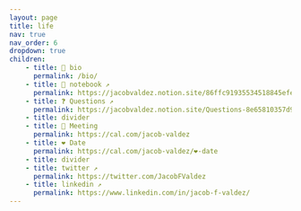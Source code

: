 ```yaml
---
layout: page
title: life
nav: true
nav_order: 6
dropdown: true
children:
    - title: 🙂 bio
      permalink: /bio/
    - title: 📓 notebook ↗
      permalink: https://jacobvaldez.notion.site/86ffc91935534518845efe5ce99a939c?v=1e6186860ff746b5b057dc6d6164be7c&pvs=4
    - title: ❓ Questions ↗
      permalink: https://jacobvaldez.notion.site/Questions-8e65810357d940468d083353e18085e0?pvs=4
    - title: divider
    - title: 📅 Meeting
      permalink: https://cal.com/jacob-valdez
    - title: ❤️ Date
      permalink: https://cal.com/jacob-valdez/❤-date
    - title: divider
    - title: twitter ↗
      permalink: https://twitter.com/JacobFValdez
    - title: linkedin ↗
      permalink: https://www.linkedin.com/in/jacob-f-valdez/
---
```

